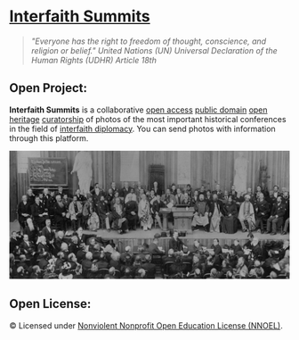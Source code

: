 # [Interfaith Summits](https://operarioribeiro.gitbook.com/InterfaithSummits)

> _"Everyone has the right to freedom of thought, conscience, and religion or belief." United Nations (UN) Universal Declaration of the Human Rights (UDHR) Article 18th_

## Open Project: 

**Interfaith Summits** is a collaborative [open access](https://en.wikipedia.org/wiki/Open_Access) [public domain](https://en.wikipedia.org/wiki/Public_domain) [open heritage](https://operheritage.eu) [curatorship](https://en.wikipedia.org/wiki/Curator) of photos of the most important historical conferences in the field of [interfaith diplomacy](https://en.wikipedia.org/wiki/Interfaith_dialogue). You can send photos with information through this platform.

![image](https://github.com/operarioribeiro/InterfaithSummits/blob/main/1893.%20Parliament%20of%20World's%20Religions%20(PoWR)%20Summit.jpg)
 
## Open License:

© Licensed under [Nonviolent Nonprofit Open Education License (NNOEL)](https://dx.doi.org/10.17504/protocols.io.bp2l6zkbzgqe/v1).

